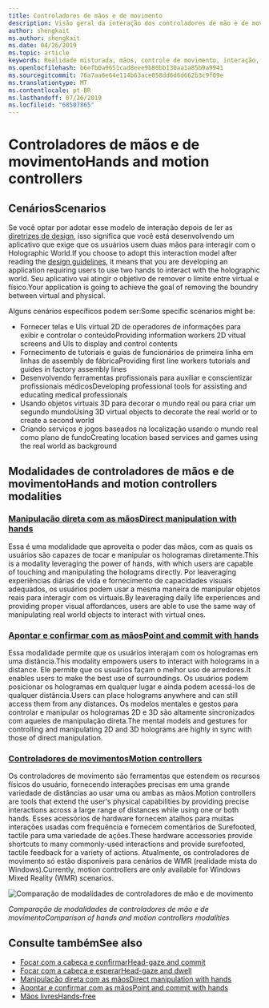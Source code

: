 ```yaml
---
title: Controladores de mãos e de movimento
description: Visão geral da interação dos controladores de mão e de movimento
author: shengkait
ms.author: shengkait
ms.date: 04/26/2019
ms.topic: article
keywords: Realidade misturada, mãos, controle de movimento, interação, design
ms.openlocfilehash: b6efb0a9651cad8eee9b80bb130aa1a85b9a9941
ms.sourcegitcommit: 76a7aa6e64e114b63ace058dd6d6d662b3c9f09e
ms.translationtype: MT
ms.contentlocale: pt-BR
ms.lasthandoff: 07/26/2019
ms.locfileid: "68507865"
---
```

# <a name="hands-and-motion-controllers"></a><span data-ttu-id="e574a-104">Controladores de mãos e de movimento</span><span class="sxs-lookup"><span data-stu-id="e574a-104">Hands and motion controllers</span></span>
## <a name="scenarios"></a><span data-ttu-id="e574a-105">Cenários</span><span class="sxs-lookup"><span data-stu-id="e574a-105">Scenarios</span></span>
<span data-ttu-id="e574a-106">Se você optar por adotar esse modelo de interação depois de ler as [diretrizes de design](interaction-fundamentals.md), isso significa que você está desenvolvendo um aplicativo que exige que os usuários usem duas mãos para interagir com o Holographic World.</span><span class="sxs-lookup"><span data-stu-id="e574a-106">If you choose to adopt this interaction model after reading the [design guidelines](interaction-fundamentals.md), it means that you are developing an application requiring users to use two hands to interact with the holographic world.</span></span> <span data-ttu-id="e574a-107">Seu aplicativo vai atingir o objetivo de remover o limite entre virtual e físico.</span><span class="sxs-lookup"><span data-stu-id="e574a-107">Your application is going to achieve the goal of removing the boundry between virtual and physical.</span></span>

<span data-ttu-id="e574a-108">Alguns cenários específicos podem ser:</span><span class="sxs-lookup"><span data-stu-id="e574a-108">Some specific scenarios might be:</span></span>
* <span data-ttu-id="e574a-109">Fornecer telas e UIs virtual 2D de operadores de informações para exibir e controlar o conteúdo</span><span class="sxs-lookup"><span data-stu-id="e574a-109">Providing information workers 2D vitual screens and UIs to display and control contents</span></span>
* <span data-ttu-id="e574a-110">Fornecimento de tutoriais e guias de funcionários de primeira linha em linhas de assembly de fábrica</span><span class="sxs-lookup"><span data-stu-id="e574a-110">Providing first line workers tutorials and guides in factory assembly lines</span></span>
* <span data-ttu-id="e574a-111">Desenvolvendo ferramentas profissionais para auxiliar e conscientizar profissionais médicos</span><span class="sxs-lookup"><span data-stu-id="e574a-111">Developing professional tools for assisting and educating medical professionals</span></span>  
* <span data-ttu-id="e574a-112">Usando objetos virtuais 3D para decorar o mundo real ou para criar um segundo mundo</span><span class="sxs-lookup"><span data-stu-id="e574a-112">Using 3D virtual objects to decorate the real world or to create a second world</span></span> 
* <span data-ttu-id="e574a-113">Criando serviços e jogos baseados na localização usando o mundo real como plano de fundo</span><span class="sxs-lookup"><span data-stu-id="e574a-113">Creating location based services and games using the real world as background</span></span>

## <a name="hands-and-motion-controllers-modalities"></a><span data-ttu-id="e574a-114">Modalidades de controladores de mãos e de movimento</span><span class="sxs-lookup"><span data-stu-id="e574a-114">Hands and motion controllers modalities</span></span>
### <a name="direct-manipulation-with-handsdirect-manipulationmd"></a>[<span data-ttu-id="e574a-115">Manipulação direta com as mãos</span><span class="sxs-lookup"><span data-stu-id="e574a-115">Direct manipulation with hands</span></span>](direct-manipulation.md)
<span data-ttu-id="e574a-116">Essa é uma modalidade que aproveita o poder das mãos, com as quais os usuários são capazes de tocar e manipular os hologramas diretamente.</span><span class="sxs-lookup"><span data-stu-id="e574a-116">This is a modality leveraging the power of hands, with which users are capable of touching and manipulating the holograms directly.</span></span> <span data-ttu-id="e574a-117">Por leaveraging experiências diárias de vida e fornecimento de capacidades visuais adequados, os usuários podem usar a mesma maneira de manipular objetos reais para interagir com os virtuais.</span><span class="sxs-lookup"><span data-stu-id="e574a-117">By leaveraging daily life experiences and providing proper visual affordances, users are able to use the same way of manipulating real world objects to interact with virtual ones.</span></span>   

### <a name="point-and-commit-with-handspoint-and-commitmd"></a>[<span data-ttu-id="e574a-118">Apontar e confirmar com as mãos</span><span class="sxs-lookup"><span data-stu-id="e574a-118">Point and commit with hands</span></span>](point-and-commit.md)
<span data-ttu-id="e574a-119">Essa modalidade permite que os usuários interajam com os hologramas em uma distância.</span><span class="sxs-lookup"><span data-stu-id="e574a-119">This modality empowers users to interact with holograms in a distance.</span></span> <span data-ttu-id="e574a-120">Ele permite que os usuários façam o melhor uso de arredores.</span><span class="sxs-lookup"><span data-stu-id="e574a-120">It enables users to make the best use of surroundings.</span></span> <span data-ttu-id="e574a-121">Os usuários podem posicionar os hologramas em qualquer lugar e ainda podem acessá-los de qualquer distância.</span><span class="sxs-lookup"><span data-stu-id="e574a-121">Users can place holograms anywhere and can still access them from any distances.</span></span> <span data-ttu-id="e574a-122">Os modelos mentales e gestos para controlar e manipular os hologramas 2D e 3D são altamente sincronizados com aqueles de manipulação direta.</span><span class="sxs-lookup"><span data-stu-id="e574a-122">The mental models and gestures for controlling and manipulating 2D and 3D holograms are highly in sync with those of direct manipulation.</span></span>

### <a name="motion-controllersmotion-controllersmd"></a>[<span data-ttu-id="e574a-123">Controladores de movimentos</span><span class="sxs-lookup"><span data-stu-id="e574a-123">Motion controllers</span></span>](motion-controllers.md)
<span data-ttu-id="e574a-124">Os controladores de movimento são ferramentas que estendem os recursos físicos do usuário, fornecendo interações precisas em uma grande variedade de distâncias ao usar uma ou ambas as mãos.</span><span class="sxs-lookup"><span data-stu-id="e574a-124">Motion controllers are tools that extend the user's physical capabilities by providing precise interactions across a large range of distances while using one or both hands.</span></span> <span data-ttu-id="e574a-125">Esses acessórios de hardware fornecem atalhos para muitas interações usadas com frequência e fornecem comentários de Surefooted, tactile para uma variedade de ações.</span><span class="sxs-lookup"><span data-stu-id="e574a-125">These hardware accessories provide shortcuts to many commonly-used interactions and provide surefooted, tactile feedback for a variety of actions.</span></span> <span data-ttu-id="e574a-126">Atualmente, os controladores de movimento só estão disponíveis para cenários de WMR (realidade mista do Windows).</span><span class="sxs-lookup"><span data-stu-id="e574a-126">Currently, motion controllers are only available for Windows Mixed Reality (WMR) scenarios.</span></span> 

![Comparação de modalidades de controladores de mão e de movimento](images/Hands-and-controllers-720px.jpg)<br>

<span data-ttu-id="e574a-128">*Comparação de modalidades de controladores de mão e de movimento*</span><span class="sxs-lookup"><span data-stu-id="e574a-128">*Comparison of hands and motion controllers modalities*</span></span>

## <a name="see-also"></a><span data-ttu-id="e574a-129">Consulte também</span><span class="sxs-lookup"><span data-stu-id="e574a-129">See also</span></span>
* [<span data-ttu-id="e574a-130">Focar com a cabeça e confirmar</span><span class="sxs-lookup"><span data-stu-id="e574a-130">Head-gaze and commit</span></span>](gaze-and-commit.md)
* [<span data-ttu-id="e574a-131">Focar com a cabeça e esperar</span><span class="sxs-lookup"><span data-stu-id="e574a-131">Head-gaze and dwell</span></span>](gaze-and-dwell.md)
* [<span data-ttu-id="e574a-132">Manipulação direta com as mãos</span><span class="sxs-lookup"><span data-stu-id="e574a-132">Direct manipulation with hands</span></span>](direct-manipulation.md)
* [<span data-ttu-id="e574a-133">Apontar e confirmar com as mãos</span><span class="sxs-lookup"><span data-stu-id="e574a-133">Point and commit with hands</span></span>](point-and-commit.md)
* [<span data-ttu-id="e574a-134">Mãos livres</span><span class="sxs-lookup"><span data-stu-id="e574a-134">Hands-free</span></span>](hands-free.md)
